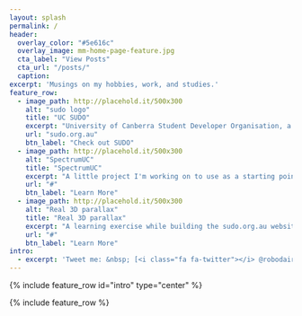 ```yaml
---
layout: splash
permalink: /
header:
  overlay_color: "#5e616c"
  overlay_image: mm-home-page-feature.jpg
  cta_label: "View Posts"
  cta_url: "/posts/"
  caption:
excerpt: 'Musings on my hobbies, work, and studies.'
feature_row:
  - image_path: http://placehold.it/500x300
    alt: "sudo logo"
    title: "UC SUDO"
    excerpt: "University of Canberra Student Developer Organisation, a society for developers to actually build things at UC"
    url: "sudo.org.au"
    btn_label: "Check out SUDO"
  - image_path: http://placehold.it/500x300
    alt: "SpectrumUC"
    title: "SpectrumUC"
    excerpt: "A little project I'm working on to use as a starting point for SUDO: Twitter controlled mood lights."
    url: "#"
    btn_label: "Learn More"
  - image_path: http://placehold.it/500x300
    alt: "Real 3D parallax"
    title: "Real 3D parallax"
    excerpt: "A learning exercise while building the sudo.org.au website"
    url: "#"
    btn_label: "Learn More"
intro:
  - excerpt: 'Tweet me: &nbsp; [<i class="fa fa-twitter"></i> @robodair](https://twitter.com/robodair){: .btn .btn--twitter}'
---
```

{% include feature_row id="intro" type="center" %}

{% include feature_row %}
